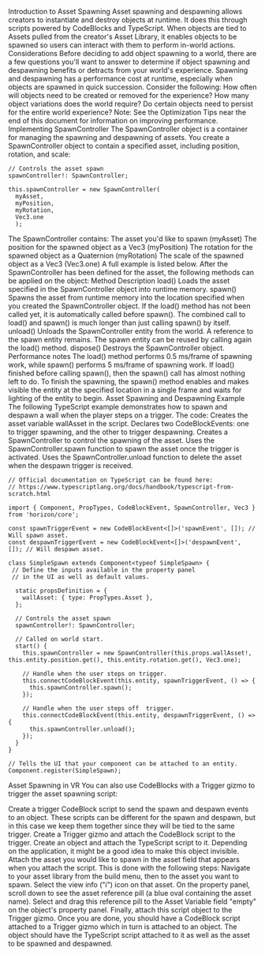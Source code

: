 Introduction to Asset Spawning
Asset spawning and despawning allows creators to instantiate and destroy objects at runtime. It does this through scripts powered by CodeBlocks and TypeScript. When objects are tied to Assets pulled from the creator's Asset Library, it enables objects to be spawned so users can interact with them to perform in-world actions.
Considerations
Before deciding to add object spawning to a world, there are a few questions you'll want to answer to determine if object spawning and despawning benefits or detracts from your world's experience. Spawning and despawning has a performance cost at runtime, especially when objects are spawned in quick succession. Consider the following:
How often will objects need to be created or removed for the experience?
How many object variations does the world require?
Do certain objects need to persist for the entire world experience?
Note: See the Optimization Tips near the end of this document for information on improving performance.
Implementing SpawnController
The SpawnController object is a container for managing the spawning and despawning of assets. You create a SpawnController object to contain a specified asset, including position, rotation, and scale:
```
// Controls the asset spawn
spawnController!: SpawnController;

this.spawnController = new SpawnController(
  myAsset,
  myPosition,
  myRotation,
  Vec3.one
  );
```
The SpawnController contains:
The asset you'd like to spawn (myAsset)
The position for the spawned object as a Vec3 (myPosition)
The rotation for the spawned object as a Quaternion (myRotation)
The scale of the spawned object as a Vec3 (Vec3.one)
A full example is listed below.
After the SpawnController has been defined for the asset, the following methods can be applied on the object:
Method	Description
load()
Loads the asset specified in the SpawnController object into runtime memory.
spawn()
Spawns the asset from runtime memory into the location specified when you created the SpawnController object. If the load() method has not been called yet, it is automatically called before spawn(). The combined call to load() and spawn() is much longer than just calling spawn() by itself.
unload()
Unloads the SpawnController entity from the world. A reference to the spawn entity remains. The spawn entity can be reused by calling again the load() method.
dispose()
Destroys the SpawnController object.
Performance notes
The load() method performs 0.5 ms/frame of spawning work, while spawn() performs 5 ms/frame of spawning work.
If load() finished before calling spawn(), then the spawn() call has almost nothing left to do. To finish the spawning, the spawn() method enables and makes visible the entity at the specified location in a single frame and waits for lighting of the entity to begin.
Asset Spawning and Despawning Example
The following TypeScript example demonstrates how to spawn and despawn a wall when the player steps on a trigger. The code:
Creates the asset variable wallAsset in the script.
Declares two CodeBlockEvents: one to trigger spawning, and the other to trigger despawning.
Creates a SpawnController to control the spawning of the asset.
Uses the SpawnController.spawn function to spawn the asset once the trigger is activated.
Uses the SpawnController.unload function to delete the asset when the despawn trigger is received.
```
// Official documentation on TypeScript can be found here:
// https://www.typescriptlang.org/docs/handbook/typescript-from-scratch.html

import { Component, PropTypes, CodeBlockEvent, SpawnController, Vec3 } from 'horizon/core';

const spawnTriggerEvent = new CodeBlockEvent<[]>('spawnEvent', []); // Will spawn asset.
const despawnTriggerEvent = new CodeBlockEvent<[]>('despawnEvent', []); // Will despawn asset.

class SimpleSpawn extends Component<typeof SimpleSpawn> {
 // Define the inputs available in the property panel
 // in the UI as well as default values.

  static propsDefinition = {
    wallAsset: { type: PropTypes.Asset },
  };

  // Controls the asset spawn
  spawnController!: SpawnController;

  // Called on world start.
  start() {
    this.spawnController = new SpawnController(this.props.wallAsset!, this.entity.position.get(), this.entity.rotation.get(), Vec3.one);

    // Handle when the user steps on trigger.
    this.connectCodeBlockEvent(this.entity, spawnTriggerEvent, () => {
      this.spawnController.spawn();
    });

    // Handle when the user steps off  trigger.
    this.connectCodeBlockEvent(this.entity, despawnTriggerEvent, () => {
      this.spawnController.unload();
    });
  }
}

// Tells the UI that your component can be attached to an entity.
Component.register(SimpleSpawn);
```
Asset Spawning in VR
You can also use CodeBlocks with a Trigger gizmo to trigger the asset spawning script:

Create a trigger CodeBlock script to send the spawn and despawn events to an object. These scripts can be different for the spawn and despawn, but in this case we keep them together since they will be tied to the same trigger. 
Create a Trigger gizmo and attach the CodeBlock script to the trigger. 
Create an object and attach the TypeScript script to it. Depending on the application, it might be a good idea to make this object invisible.
Attach the asset you would like to spawn in the asset field that appears when you attach the script. This is done with the following steps:
Navigate to your asset library from the build menu, then to the asset you want to spawn.
Select the view info ("i") icon on that asset.
On the property panel, scroll down to see the asset reference pill (a blue oval containing the asset name).
Select and drag this reference pill to the Asset Variable field "empty" on the object's property panel. 
Finally, attach this script object to the Trigger gizmo.
Once you are done, you should have a CodeBlock script attached to a Trigger gizmo which in turn is attached to an object. The object should have the TypeScript script attached to it as well as the asset to be spawned and despawned.